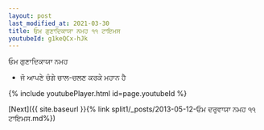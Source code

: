 ```yaml
---
layout: post
last_modified_at: 2021-03-30
title: ਓਮ ਗੁਣਾਦਿਕਾਯਾ ਨਮਹ ੧੧ ਟਾਇਮਸ
youtubeId: g1keQCx-hJk
---
```

 
 
 ਓਮ ਗੁਣਾਦਿਕਾਯਾ ਨਮਹ  
 
 -  ਜੋ ਆਪਣੇ ਚੰਗੇ ਚਾਲ-ਚਲਣ ਕਰਕੇ ਮਹਾਨ ਹੈ 
 
  
 
  
 
 
 
 
 
 


{% include youtubePlayer.html id=page.youtubeId %}
 
[Next]({{ site.baseurl }}{% link  split1/_posts/2013-05-12-ਓਮ ਦਰੁਵਾਯਾ ਨਮਹ ੧੧ ਟਾਇਮਸ.md%})
 
